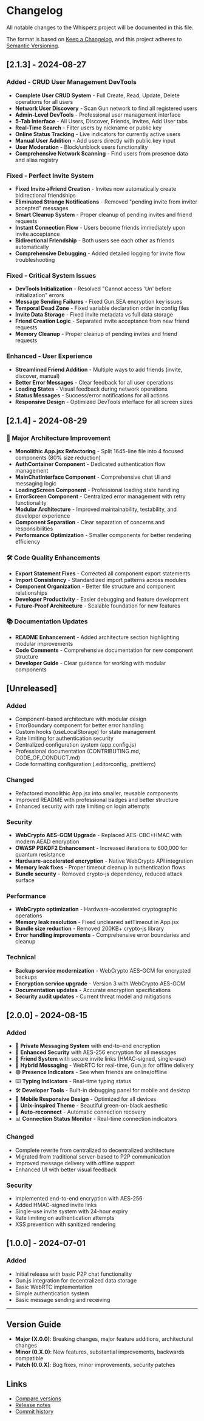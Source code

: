 # Changelog

All notable changes to the Whisperz project will be documented in this file.

The format is based on [Keep a Changelog](https://keepachangelog.com/en/1.0.0/),
and this project adheres to [Semantic Versioning](https://semver.org/spec/v2.0.0.html).

## [2.1.3] - 2024-08-27

### Added - CRUD User Management DevTools
- **Complete User CRUD System** - Full Create, Read, Update, Delete operations for all users
- **Network User Discovery** - Scan Gun network to find all registered users
- **Admin-Level DevTools** - Professional user management interface
- **5-Tab Interface** - All Users, Discover, Friends, Invites, Add User tabs
- **Real-Time Search** - Filter users by nickname or public key
- **Online Status Tracking** - Live indicators for currently active users
- **Manual User Addition** - Add users directly with public key input
- **User Moderation** - Block/unblock users functionality
- **Comprehensive Network Scanning** - Find users from presence data and alias registry

### Fixed - Perfect Invite System
- **Fixed Invite→Friend Creation** - Invites now automatically create bidirectional friendships
- **Eliminated Strange Notifications** - Removed "pending invite from inviter accepted" messages
- **Smart Cleanup System** - Proper cleanup of pending invites and friend requests
- **Instant Connection Flow** - Users become friends immediately upon invite acceptance
- **Bidirectional Friendship** - Both users see each other as friends automatically
- **Comprehensive Debugging** - Added detailed logging for invite flow troubleshooting

### Fixed - Critical System Issues
- **DevTools Initialization** - Resolved "Cannot access 'Un' before initialization" errors
- **Message Sending Failures** - Fixed Gun.SEA encryption key issues
- **Temporal Dead Zone** - Fixed variable declaration order in config files
- **Invite Data Storage** - Fixed invite metadata vs full data storage
- **Friend Creation Logic** - Separated invite acceptance from new friend requests
- **Memory Cleanup** - Proper cleanup of pending invites and friend requests

### Enhanced - User Experience
- **Streamlined Friend Addition** - Multiple ways to add friends (invite, discover, manual)
- **Better Error Messages** - Clear feedback for all user operations
- **Loading States** - Visual feedback during network operations
- **Status Messages** - Success/error notifications for all actions
- **Responsive Design** - Optimized DevTools interface for all screen sizes

## [2.1.4] - 2024-08-29

### 🚀 Major Architecture Improvement
- **Monolithic App.jsx Refactoring** - Split 1645-line file into 4 focused components (80% size reduction)
- **AuthContainer Component** - Dedicated authentication flow management
- **MainChatInterface Component** - Comprehensive chat UI and messaging logic
- **LoadingScreen Component** - Professional loading state handling
- **ErrorScreen Component** - Centralized error management with retry functionality
- **Modular Architecture** - Improved maintainability, testability, and developer experience
- **Component Separation** - Clear separation of concerns and responsibilities
- **Performance Optimization** - Smaller components for better rendering efficiency

### 🛠️ Code Quality Enhancements
- **Export Statement Fixes** - Corrected all component export statements
- **Import Consistency** - Standardized import patterns across modules
- **Component Organization** - Better file structure and component relationships
- **Developer Productivity** - Easier debugging and feature development
- **Future-Proof Architecture** - Scalable foundation for new features

### 📚 Documentation Updates
- **README Enhancement** - Added architecture section highlighting modular improvements
- **Code Comments** - Comprehensive documentation for new component structure
- **Developer Guide** - Clear guidance for working with modular components

## [Unreleased]

### Added
- Component-based architecture with modular design
- ErrorBoundary component for better error handling
- Custom hooks (useLocalStorage) for state management
- Rate limiting for authentication security
- Centralized configuration system (app.config.js)
- Professional documentation (CONTRIBUTING.md, CODE_OF_CONDUCT.md)
- Code formatting configuration (.editorconfig, .prettierrc)

### Changed
- Refactored monolithic App.jsx into smaller, reusable components
- Improved README with professional badges and better structure
- Enhanced security with rate limiting on login attempts

### Security
- **WebCrypto AES-GCM Upgrade** - Replaced AES-CBC+HMAC with modern AEAD encryption
- **OWASP PBKDF2 Enhancement** - Increased iterations to 600,000 for quantum resistance
- **Hardware-accelerated encryption** - Native WebCrypto API integration
- **Memory leak fixes** - Proper timeout cleanup in authentication flows
- **Bundle security** - Removed crypto-js dependency, reduced attack surface

### Performance
- **WebCrypto optimization** - Hardware-accelerated cryptographic operations
- **Memory leak resolution** - Fixed uncleaned setTimeout in App.jsx
- **Bundle size reduction** - Removed 200KB+ crypto-js library
- **Error handling improvements** - Comprehensive error boundaries and cleanup

### Technical
- **Backup service modernization** - WebCrypto AES-GCM for encrypted backups
- **Encryption service upgrade** - Version 3 with WebCrypto AES-GCM
- **Documentation updates** - Accurate encryption specifications
- **Security audit updates** - Current threat model and mitigations

## [2.0.0] - 2024-08-15

### Added
- 🚀 **Private Messaging System** with end-to-end encryption
- 🔐 **Enhanced Security** with AES-256 encryption for all messages
- 👥 **Friend System** with secure invite links (HMAC-signed, single-use)
- 📡 **Hybrid Messaging** - WebRTC for real-time, Gun.js for offline delivery
- 🟢 **Presence Indicators** - See when friends are online/offline
- ⌨️ **Typing Indicators** - Real-time typing status
- 🛠️ **Developer Tools** - Built-in debugging panel for mobile and desktop
- 📱 **Mobile Responsive Design** - Optimized for all devices
- 🎨 **Unix-inspired Theme** - Beautiful green-on-black aesthetic
- 🔄 **Auto-reconnect** - Automatic connection recovery
- 📊 **Connection Status Monitor** - Real-time connection indicators

### Changed
- Complete rewrite from centralized to decentralized architecture
- Migrated from traditional server-based to P2P communication
- Improved message delivery with offline support
- Enhanced UI with better visual feedback

### Security
- Implemented end-to-end encryption with AES-256
- Added HMAC-signed invite links
- Single-use invite system with 24-hour expiry
- Rate limiting on authentication attempts
- XSS prevention with sanitized rendering

## [1.0.0] - 2024-07-01

### Added
- Initial release with basic P2P chat functionality
- Gun.js integration for decentralized data storage
- Basic WebRTC implementation
- Simple authentication system
- Basic message sending and receiving

---

## Version Guide

- **Major (X.0.0)**: Breaking changes, major feature additions, architectural changes
- **Minor (0.X.0)**: New features, substantial improvements, backwards compatible
- **Patch (0.0.X)**: Bug fixes, minor improvements, security patches

## Links

- [Compare versions](https://github.com/danxdz/Whisperz/compare)
- [Release notes](https://github.com/danxdz/Whisperz/releases)
- [Commit history](https://github.com/danxdz/Whisperz/commits/main)